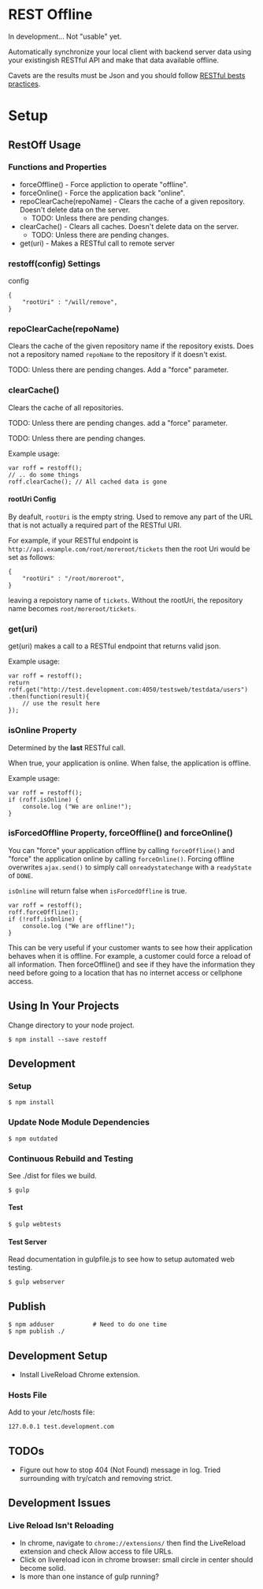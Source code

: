 # REST Offline

In development... Not "usable" yet.

Automatically synchronize your local client with backend server data using your existingish RESTful API and make that data available offline. 

Cavets are the results must be Json and you should follow [RESTful bests practices][rest-best-practices].

# Setup

## RestOff Usage

### Functions and Properties

* forceOffline() - Force appliction to operate "offline".
* forceOnline() - Force the application back "online".
* repoClearCache(repoName) - Clears the cache of a given repository. Doesn't delete data on the server.
	* TODO: Unless there are pending changes.
* clearCache() - Clears all caches. Doesn't delete data on the server.
	* TODO: Unless there are pending changes.
* get(uri) - Makes a RESTful call to remote server 


### restoff(config) Settings

config

```
{
	"rootUri" : "/will/remove",
}
```

### repoClearCache(repoName)

Clears the cache of the given repository name if the repository exists. Does not a repository named ```repoName``` to the repository if it doesn't exist.

TODO: Unless there are pending changes. Add a "force" parameter.

### clearCache()

Clears the cache of all repositories.

TODO: Unless there are pending changes. add a "force" parameter.

TODO: Unless there are pending changes.

Example usage:

```
var roff = restoff();
// .. do some things
roff.clearCache(); // All cached data is gone
```

#### rootUri Config

By deafult, ```rootUri``` is the empty string. Used to remove any part of the URL that is not actually a required part of the RESTful URI.

For example, if your RESTful endpoint is ```http://api.example.com/root/moreroot/tickets``` then the root Uri would be set as follows:

```
{
	"rootUri" : "/root/moreroot",
}
```

leaving a repoistory name of ```tickets```. Without the rootUri, the repository name becomes ```root/moreroot/tickets```.

### get(uri)

get(uri) makes a call to a RESTful endpoint that returns valid json.

Example usage:

```
var roff = restoff();
return roff.get("http://test.development.com:4050/testsweb/testdata/users")
.then(function(result){
	// use the result here
});

```

### isOnline Property

Determined by the **last** RESTful call.

When true, your application is online. When false, the application is offline.

Example usage:

```
var roff = restoff();
if (roff.isOnline) {
	console.log ("We are online!");
}
```

### isForcedOffline Property, forceOffline() and forceOnline()

You can "force" your application offline by calling ```forceOffline()``` and "force" the application online by calling ```forceOnline()```. Forcing offline overwrites ```ajax.send()``` to simply call ```onreadystatechange``` with a ```readyState``` of ```DONE```.

```isOnline``` will return false when ```isForcedOffline``` is true.

```
var roff = restoff();
roff.forceOffline();
if (!roff.isOnline) {
	console.log ("We are offline!");
}
```

This can be very useful if your customer wants to see how their application behaves when it is offline. For example, a customer could force a reload of all information. Then forceOffline() and see if they have the information they need before going to a location that has no internet access or cellphone access.


## Using In Your Projects

Change directory to your node project.

    $ npm install --save restoff

## Development

### Setup

```
$ npm install
```

### Update Node Module Dependencies

```
$ npm outdated
```

### Continuous Rebuild and Testing

See ./dist for files we build.

```
$ gulp
```

#### Test

```
$ gulp webtests
```

#### Test Server

Read documentation in gulpfile.js to see how to setup automated web testing.

```   
$ gulp webserver
```


## Publish

```
$ npm adduser           # Need to do one time
$ npm publish ./ 
```


## Development Setup

* Install LiveReload Chrome extension.

### Hosts File

Add to your /etc/hosts file:

```
127.0.0.1 test.development.com
```

## TODOs

* Figure out how to stop 404 (Not Found) message in log. Tried surrounding with try/catch and removing strict.

## Development Issues

### Live Reload Isn't Reloading

* In chrome, navigate to ```chrome://extensions/``` then find the LiveReload extension and check Allow access to file URLs.
* Click on livereload icon in chrome browser: small circle in center should become solid.
* Is more than one instance of gulp running?


[rest-best-practices]: http://www.vinaysahni.com/best-practices-for-a-pragmatic-restful-api
